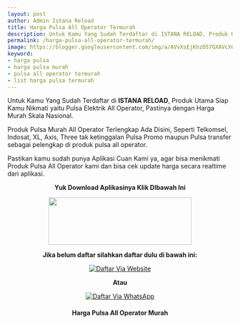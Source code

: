 ```yaml
---
layout: post
author: Admin Istana Reload
title: Harga Pulsa All Operator Termurah
description: Untuk Kamu Yang Sudah Terdaftar di ISTANA RELOAD, Produk Utama Siap Kamu Nikmati yaitu Pulsa Elektrik All Operator, Pastinya dengan Harga Murah
permalink: /harga-pulsa-all-operator-termurah/
image: https://blogger.googleusercontent.com/img/a/AVvXsEjKhzD57GXAVcXCy7Yy-iP84aPSvL4m84isIOM7YLH3sC0IcCxuSAWOsbyzcXuaXHMif06uQH1_hQgO0MZLdog8JnuxV2rKivwTtPjQO_RVlcPVo-KIhdwJ3YVcGJqBTf0BloIvQQEAb2H2K0EGi-Dn8ubuTnkYAmQtX5lY5E9ssdxfZtDSXxgMtC7MSg=s1600
keyword: 
- harga pulsa
- harga pulsa murah
- pulsa all operator termurah
- list harga pulsa termurah
---
```

<p>Untuk Kamu Yang Sudah Terdaftar di <b>ISTANA RELOAD</b>, Produk Utama Siap Kamu Nikmati yaitu Pulsa Elektrik All Operator, Pastinya dengan Harga Murah Skala Nasional.</p>
<p>Produk Pulsa Murah All Operator Terlengkap Ada Disini, Seperti Telkomsel, Indosat, XL, Axis, Three tak ketinggalan Pulsa Promo maupun Pulsa transfer sebagai pelengkap di produk pulsa all operator.</p><p>Pastikan kamu sudah punya Aplikasi Cuan Kami ya, agar bisa menikmati Produk Pulsa All Operator kami dan bisa cek update harga secara realtime dari aplikasi.</p><p style="text-align: center;"><b>Yuk Download Aplikasinya Klik DIbawah Ini</b></p>
<div class="separator" style="clear: both; text-align: center;"><a href="{{ site.app }}" style="margin-left: 1em; margin-right: 1em;" target="_blank"><img border="0" data-original-height="165" data-original-width="500" height="106" src="https://blogger.googleusercontent.com/img/b/R29vZ2xl/AVvXsEgtMuLnRz-xIV4WBo7jReAfDNfyQQsWDAKuBNp4r_GKtIiGLhfsvCbtN4sRSMtib5jNVrH1aLorHjelF1cqg5I7xBJrwjG0bHh7eVcfUuGF-_iHbpw2SZ6wkNVdAkeCS4kGC0vj4XpO1RmRpVLNzJ29Z-hasCMLkVqnMLianoz5AdphvtBTgbvw7Ip-w5A/s320/ezgif-2-0ab7bb90e0.gif" width="320" /></a></div>
<p style="text-align: center;"><b>Jika belum daftar silahkan daftar dulu di bawah ini:</b></p>
<div align="center"><a href="javascript:void(0);" onclick="Bukaregis()"><img alt="Daftar Via Website" src="https://blogger.googleusercontent.com/img/b/R29vZ2xl/AVvXsEj80fBU4vz8p8pBqdzlD1B6Gl6RQ0NMiLBHmBW4IO0iCBgEtMM-EGzI5ytvynZj9jjMmySpwuDLjN29M7dBwj3hCuMr2EizfLNBdWaoehQobMTA-dj_ux1NueKa89X8Z7bSP6HSWGWrGTNZO2iQ919VsunpxlL9uHM1zPzjkmogqGzkoDMlh88YOTJCt1w/s250/Picsart_23-12-04_05-04-16-865.png" title="Daftar Via Website" /></a></div>
<p style="text-align: center;"><b>Atau</b></p>
<div align="center"><a href="javascript:void(0);" onclick="openModal()"><img alt="Daftar Via WhatsApp" src="https://gambar.unduh.me/daftarwa.png" title="Daftar Via WhatsApp" /></a></div>
<h4 style="clear: both; text-align: center;">Harga Pulsa All Operator Murah<br />
<script src="https://istanareload.co.id/tanggal.js" type="text/javascript"></script></h4><br />
<script src="https://istanareload.co.id/harga.php?type=js&amp;level=RS&amp;up=0&amp;grup=PULSA" type="text/javascript"></script>

